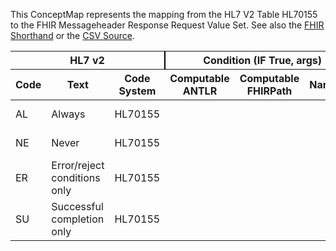 
This ConceptMap represents the mapping from the HL7 V2 Table HL70155 to the FHIR Messageheader Response Request Value Set. See also the <a href='https://github.com/HL7/v2-to-fhir/blob/master/tank/Table HL70155 to Messageheader Response Request.fsh'>FHIR Shorthand</a> or the <a href='https://github.com/HL7/v2-to-fhir/blob/master/mappings/codesystems/HL7 Concept Map_ Acknowledgements - Sheet1.csv'>CSV Source</a>.
<table class='grid'><thead>
<tr><th colspan='3' style='border-right: 2px solid black;'>HL7 v2</th><th colspan='3' style='border-right: 2px solid black;'>Condition (IF True, args)</th><th colspan='4'>HL7 FHIR</th><th rowspan='2'>Comments</th></tr>
<tr><th>Code</th><th>Text</th><th>Code System</th><th>Computable ANTLR</th><th>Computable FHIRPath</th><th>Narrative</th><th>Code</th><th>Proposed Extension</th><th>Display</th><th>Code System</th></tr></thead>
<tbody>
<tr><td>AL</td><td>Always</td><td style='border-right: 2px'>HL70155</td><td></td><td></td><td style='border-right: 2px'></td><td>always</td><td></td><td>Always</td><td><a href='https://hl7.org/fhir/R4/codesystem-messageheader-response-request.html'>http://hl7.org/fhir/messageheader-response-request</a></td><td></td></tr>
<tr><td>NE</td><td>Never</td><td style='border-right: 2px'>HL70155</td><td></td><td></td><td style='border-right: 2px'></td><td>never</td><td></td><td>Never</td><td><a href='https://hl7.org/fhir/R4/codesystem-messageheader-response-request.html'>http://hl7.org/fhir/messageheader-response-request</a></td><td></td></tr>
<tr><td>ER</td><td>Error/reject conditions only</td><td style='border-right: 2px'>HL70155</td><td></td><td></td><td style='border-right: 2px'></td><td>on-error</td><td></td><td>Error/reject conditions only</td><td><a href='https://hl7.org/fhir/R4/codesystem-messageheader-response-request.html'>http://hl7.org/fhir/messageheader-response-request</a></td><td></td></tr>
<tr><td>SU</td><td>Successful completion only</td><td style='border-right: 2px'>HL70155</td><td></td><td></td><td style='border-right: 2px'></td><td>on-success</td><td></td><td>Successful completion only</td><td><a href='https://hl7.org/fhir/R4/codesystem-messageheader-response-request.html'>http://hl7.org/fhir/messageheader-response-request</a></td><td></td></tr>
</tbody></table>
